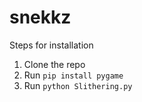# snekkz
Steps for installation

1. Clone the repo
2. Run `pip install pygame`
3. Run `python Slithering.py`
